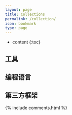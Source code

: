 ```yaml
---
layout: page
title: Collections
permalink: /collection/
icon: bookmark
type: page
---
```


* content
{:toc}

## 工具

## 编程语言

## 第三方框架


{% include comments.html %}
